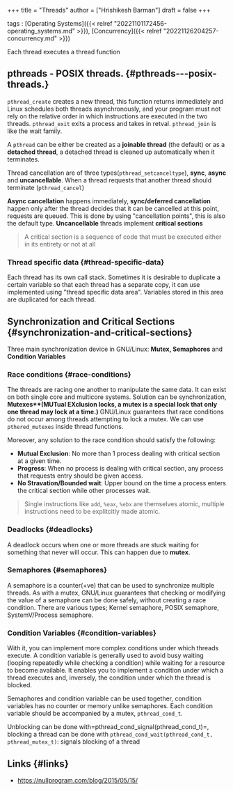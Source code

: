 +++
title = "Threads"
author = ["Hrishikesh Barman"]
draft = false
+++

tags
: [Operating Systems]({{< relref "20221101172456-operating_systems.md" >}}), [Concurrency]({{< relref "20221126204257-concurrency.md" >}})

Each thread executes a thread function


## pthreads - POSIX threads. {#pthreads---posix-threads.}

`pthread_create` creates a new thread, this function returns immediately and Linux schedules both threads asynchronously, and your program must not rely on the relative order in which instructions are executed in the two threads. `pthread_exit` exits a process and takes in retval. `pthread_join` is like the wait family.

A `pthread` can be either be created as a **joinable thread** (the default) or as a **detached thread**, a detached thread is cleaned up automatically when it terminates.

Thread cancellation are of three types(`pthread_setcanceltype`), **sync**, **async** and **uncancellable**. When a thread requests that another thread should terminate (`pthread_cancel`)

**Async cancellation** happens immediately, **sync/deferred cancellation** happen only after the thread decides that it can be cancelled at this point, requests are queued. This is done by using "cancellation points", this is also the default type. **Uncancellable** threads implement **critical sections**

> A critical section is a sequence of code that must be executed either in its entirety or not at all


### Thread specific data {#thread-specific-data}

Each thread has its own call stack. Sometimes it is desirable to duplicate a certain variable so that each thread has a separate copy, it can use implemented using "thread specific data area". Variables stored in this area are duplicated for each thread.


## Synchronization and Critical Sections {#synchronization-and-critical-sections}

Three main synchronization device in GNU/Linux: **Mutex, Semaphores** and **Condition Variables**


### Race conditions {#race-conditions}

The threads are racing one another to manipulate the same data. It can exist on both single core and multicore systems. Solution can be synchronization, **Mutexes\*\*(MUTual EXclusion locks, a mutex is a special lock that only one thread may lock at a time.)** GNU/Linux guarantees that race conditions do not occur among threads attempting to lock a mutex. We can use `pthered_mutexes` inside thread functions.

Moreover, any solution to the race condition should satisfy the following:

-   **Mutual Exclusion**: No more than 1 process dealing with critical section at a given time.
-   **Progress**: When no process is dealing with critical section, any process that requests entry should be given access.
-   **No Stravation/Bounded wait**: Upper bound on the time a process enters the critical section while other processes wait.

> Single instructions like `add`, `%eax`, `%ebx` are themselves atomic, multiple instructions need to be explitcitly made atomic.


### Deadlocks {#deadlocks}

A deadlock occurs when one or more threads are stuck waiting for something that never will occur. This can happen due to **mutex**.


### Semaphores {#semaphores}

A semaphore is a counter(+ve) that can be used to synchronize multiple threads. As with a mutex, GNU/Linux guarantees that checking or modifying the value of a semaphore can be done safely, without creating a race condition. There are various types; Kernel semaphore, POSIX semaphore, SystemV/Process semaphore.


### Condition Variables {#condition-variables}

With it, you can implement more complex conditions under which threads execute. A condition variable is generally used to avoid busy waiting (looping repeatedly while checking a condition) while waiting for a resource to become available. It enables you to implement a condition under which a thread executes and, inversely, the condition under which the thread is blocked.

Semaphores and condition variable can be used together, condition variables has no counter or memory unlike semaphores. Each condition variable should be accompanied by a mutex, `pthread_cond_t`.

Unblocking can be done with=pthread_cond_signal(pthread_cond_t)=, blocking a thread can be done with `pthread_cond_wait(pthread_cond_t, pthread_mutex_t)`: signals blocking of a thread


## Links {#links}

-   <https://nullprogram.com/blog/2015/05/15/>
